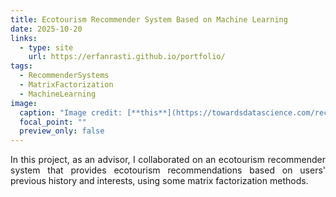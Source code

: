 ```yaml
---
title: Ecotourism Recommender System Based on Machine Learning
date: 2025-10-20
links:
  - type: site
    url: https://erfanrasti.github.io/portfolio/
tags:
  - RecommenderSystems
  - MatrixFactorization
  - MachineLearning
image:
  caption: "Image credit: [**this**](https://towardsdatascience.com/recsys-series-part-4-the-7-variants-of-matrix-factorization-for-collaborative-filtering-368754e4fab5/)"
  focal_point: ""
  preview_only: false
---
```


<p style="text-align: justify;">
In this project, as an advisor, I collaborated on an ecotourism recommender system that provides ecotourism recommendations based on users' previous history and interests, using some matrix factorization methods.
</p>
